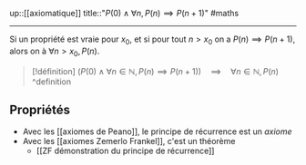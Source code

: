 up::[[axiomatique]]
title::"$P(0) \wedge \forall n, P(n) \implies P(n+1)$"
#maths

----
Si un propriété est vraie pour $x_{0}$, et si pour tout $n > x_{0}$ on a $P(n) \implies P(n+1)$, alors on à $\forall n > x_{0}, P(n)$.

> [!définition]
> $\big( P(0) \wedge \forall n \in \mathbb{N}, P(n) \implies P(n+1) \big) \quad \implies \quad \forall n \in \mathbb{N}, P(n)$
^definition

## Propriétés

 - Avec les [[axiomes de Peano]], le principe de récurrence est un _axiome_
 - Avec les [[axiomes Zemerlo Frankel]], c'est un théorème
     - [[ZF démonstration du principe de récurrence]]